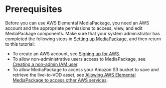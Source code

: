 # Prerequisites<a name="gs-prereq-ltov"></a>

Before you can use AWS Elemental MediaPackage, you need an AWS account and the appropriate permissions to access, view, and edit MediaPackage components\. Make sure that your system administrator has completed the following steps in [Setting up MediaPackage](setting-up.md), and then return to this tutorial:
+ To create an AWS account, see [Signing up for AWS](setting-up-aws-sign-up.md)\.
+ To allow non\-administrative users access to MediaPackage, see [Creating a non\-admin IAM user](setting-up-create-non-admin-iam.md)\.
+ To allow MediaPackage to access your Amazon S3 bucket to save and retrieve the live\-to\-VOD asset, see [Allowing AWS Elemental MediaPackage to access other AWS services](setting-up-create-trust-rel.md)\.